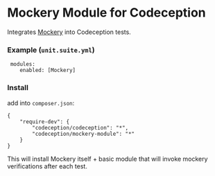 # Mockery Module for Codeception

Integrates [Mockery](https://github.com/padraic/mockery) into Codeception tests.

### Example (`unit.suite.yml`)
 
     modules:
        enabled: [Mockery]

### Install

add into `composer.json`:

```
{
    "require-dev": {
        "codeception/codeception": "*",
        "codeception/mockery-module": "*"
    }
}
```

This will install Mockery itself + basic module that will invoke mockery verifications after each test.